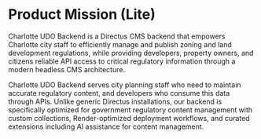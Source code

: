 # Product Mission (Lite)

Charlotte UDO Backend is a Directus CMS backend that empowers Charlotte city staff to efficiently manage and publish zoning and land development regulations, while providing developers, property owners, and citizens reliable API access to critical regulatory information through a modern headless CMS architecture.

Charlotte UDO Backend serves city planning staff who need to maintain accurate regulatory content, and developers who consume this data through APIs. Unlike generic Directus installations, our backend is specifically optimized for government regulatory content management with custom collections, Render-optimized deployment workflows, and curated extensions including AI assistance for content management.
